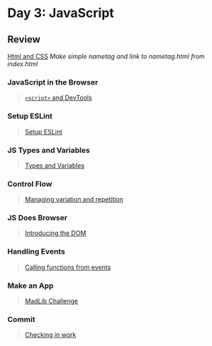 Day 3: JavaScript
===

## Review

[Html and CSS](../2-tuesday)
_Make simple nametag and link to nametag.html from index.html_

### JavaScript in the Browser

> [`<script>` and DevTools](script.md)

### Setup ESLint

> [Setup ESLint](eslint.md)

### JS Types and Variables

> [Types and Variables](types-vars.md)

### Control Flow

> [Managing variation and repetition](control-flow.md)

### JS Does Browser

> [Introducing the DOM](dom.md)

### Handling Events

> [Calling functions from events](handling-events.md)

### Make an App

> [MadLib Challenge](madlib-challenge.md)

### Commit

> [Checking in work](../commit.md)
